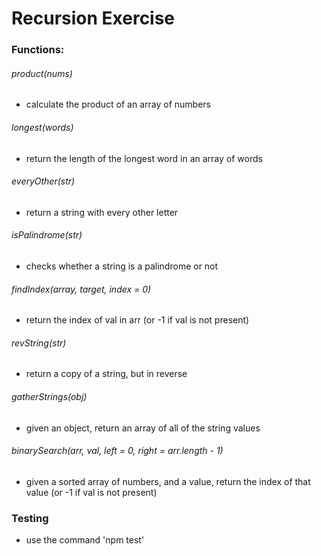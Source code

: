 # Recursion Exercise

### Functions:
###### product(nums)
- calculate the product of an array of numbers

###### longest(words)
- return the length of the longest word in an array of words

###### everyOther(str)
- return a string with every other letter

###### isPalindrome(str)
- checks whether a string is a palindrome or not

###### findIndex(array, target, index = 0)
- return the index of val in arr (or -1 if val is not present)

###### revString(str)
- return a copy of a string, but in reverse

###### gatherStrings(obj)
- given an object, return an array of all of the string values

###### binarySearch(arr, val, left = 0, right = arr.length - 1)
- given a sorted array of numbers, and a value, return the index of that value (or -1 if val is not present)

### Testing 
- use the command 'npm test'
